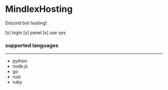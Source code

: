 # MindlexHosting
Discord bot hosting!

[x] login
[x] panel
[x] use vps

### supported languages
----
- python
- node.js
- go
- rust
- ruby
